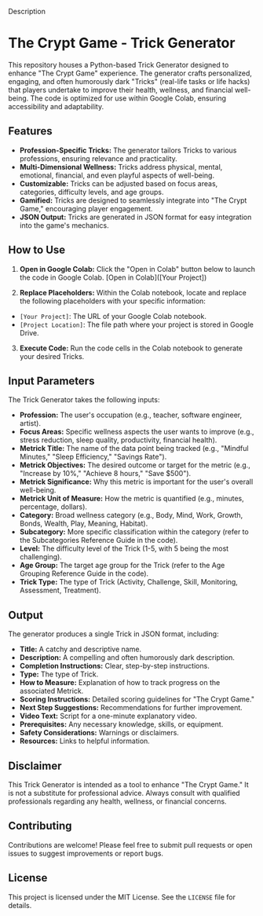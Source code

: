 Description
# The Crypt Game - Trick Generator

This repository houses a Python-based Trick Generator designed to enhance "The Crypt Game" experience. The generator crafts personalized, engaging, and often humorously dark "Tricks" (real-life tasks or life hacks) that players undertake to improve their health, wellness, and financial well-being. The code is optimized for use within Google Colab, ensuring accessibility and adaptability.

## Features

* **Profession-Specific Tricks:** The generator tailors Tricks to various professions, ensuring relevance and practicality.
* **Multi-Dimensional Wellness:** Tricks address physical, mental, emotional, financial, and even playful aspects of well-being.
* **Customizable:** Tricks can be adjusted based on focus areas, categories, difficulty levels, and age groups.
* **Gamified:** Tricks are designed to seamlessly integrate into "The Crypt Game," encouraging player engagement.
* **JSON Output:** Tricks are generated in JSON format for easy integration into the game's mechanics.

## How to Use

1. **Open in Google Colab:** Click the "Open in Colab" button below to launch the code in Google Colab.
[Open in Colab]([Your Project])

2. **Replace Placeholders:** Within the Colab notebook, locate and replace the following placeholders with your specific information:

* `[Your Project]`: The URL of your Google Colab notebook.
* `[Project Location]`: The file path where your project is stored in Google Drive.

3. **Execute Code:** Run the code cells in the Colab notebook to generate your desired Tricks.

## Input Parameters

The Trick Generator takes the following inputs:

* **Profession:** The user's occupation (e.g., teacher, software engineer, artist).
* **Focus Areas:** Specific wellness aspects the user wants to improve (e.g., stress reduction, sleep quality, productivity, financial health).
* **Metrick Title:** The name of the data point being tracked (e.g., "Mindful Minutes," "Sleep Efficiency," "Savings Rate").
* **Metrick Objectives:** The desired outcome or target for the metric (e.g., "Increase by 10%," "Achieve 8 hours," "Save $500").
* **Metrick Significance:** Why this metric is important for the user's overall well-being.
* **Metrick Unit of Measure:** How the metric is quantified (e.g., minutes, percentage, dollars).
* **Category:** Broad wellness category (e.g., Body, Mind, Work, Growth, Bonds, Wealth, Play, Meaning, Habitat).
* **Subcategory:** More specific classification within the category (refer to the Subcategories Reference Guide in the code).
* **Level:** The difficulty level of the Trick (1-5, with 5 being the most challenging).
* **Age Group:** The target age group for the Trick (refer to the Age Grouping Reference Guide in the code).
* **Trick Type:** The type of Trick (Activity, Challenge, Skill, Monitoring, Assessment, Treatment).

## Output

The generator produces a single Trick in JSON format, including:

* **Title:** A catchy and descriptive name.
* **Description:** A compelling and often humorously dark description.
* **Completion Instructions:** Clear, step-by-step instructions.
* **Type:** The type of Trick.
* **How to Measure:** Explanation of how to track progress on the associated Metrick.
* **Scoring Instructions:** Detailed scoring guidelines for "The Crypt Game."
* **Next Step Suggestions:** Recommendations for further improvement.
* **Video Text:** Script for a one-minute explanatory video.
* **Prerequisites:** Any necessary knowledge, skills, or equipment.
* **Safety Considerations:** Warnings or disclaimers.
* **Resources:** Links to helpful information.

## Disclaimer

This Trick Generator is intended as a tool to enhance "The Crypt Game." It is not a substitute for professional advice. Always consult with qualified professionals regarding any health, wellness, or financial concerns.

## Contributing

Contributions are welcome! Please feel free to submit pull requests or open issues to suggest improvements or report bugs.

## License

This project is licensed under the MIT License. See the `LICENSE` file for details.
